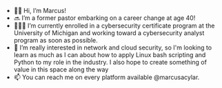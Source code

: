- 👋🏾 Hi, I’m Marcus!
- 🔜 I’m a former pastor embarking on a career change at age 40!
- 👨🏾‍💻 I’m currently enrolled in a cybersecurity certificate program at the University of Michigan and working toward a cybersecurity analyst program as soon as possible.
- 🧠 I’m really interested in network and cloud security, so I'm looking to learn as much as I can about how to apply Linux bash scripting and Python to my role in the industry. I also hope to create something of value in this space along the way
- 📫 You can reach me on every platform available @marcusacylar.

<!---
marcusacylar/marcusacylar is a ✨ special ✨ repository because its `README.md` (this file) appears on your GitHub profile.
You can click the Preview link to take a look at your changes.
--->
